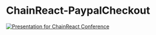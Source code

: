 # ChainReact-PaypalCheckout
[![Presentation for ChainReact Conference](https://i.ytimg.com/vi/tXnKH-NwL28/1.jpg?time=1499809027404)](https://www.youtube.com/embed/tXnKH-NwL28?rel=0&amp;showinfo=0)
